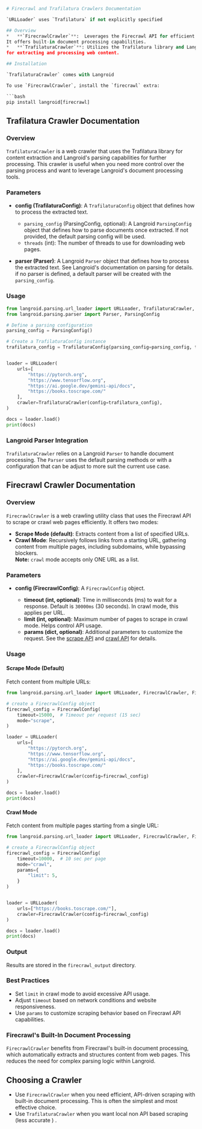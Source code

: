 ```python
# Firecrawl and Trafilatura Crawlers Documentation

`URLLoader` uses `Trafilatura` if not explicitly specified

## Overview
*   **`FirecrawlCrawler`**:  Leverages the Firecrawl API for efficient web scraping and crawling. 
It offers built-in document processing capabilities.
*   **`TrafilaturaCrawler`**: Utilizes the Trafilatura library and Langroid's parsing tools 
for extracting and processing web content.

## Installation

`TrafilaturaCrawler` comes with Langroid

To use `FirecrawlCrawler`, install the `firecrawl` extra:

```bash
pip install langroid[firecrawl]
```

## Trafilatura Crawler Documentation

### Overview

`TrafilaturaCrawler` is a web crawler that uses the Trafilatura library for content extraction 
and Langroid's parsing capabilities for further processing. 
This crawler is useful when you need more control over the parsing process and 
want to leverage Langroid's document processing tools.

### Parameters

*   **config (TrafilaturaConfig)**: A `TrafilaturaConfig` object that defines how to process the extracted text. 
    *   `parsing_config` (ParsingConfig, optional): A Langroid `ParsingConfig` object that defines how to parse documents once extracted.  If not provided, the default parsing config will be used.
    *   `threads` (int): The number of threads to use for downloading web pages.

*   **parser (Parser)**: A Langroid `Parser` object that defines how to process the extracted text. 
See Langroid's documentation on parsing for details. if no parser is defined, a default parser will be created with the `parsing_config`.

### Usage

```python
from langroid.parsing.url_loader import URLLoader, TrafilaturaCrawler, TrafilaturaConfig
from langroid.parsing.parser import Parser, ParsingConfig

# Define a parsing configuration
parsing_config = ParsingConfig()

# Create a TrafilaturaConfig instance
trafilatura_config = TrafilaturaConfig(parsing_config=parsing_config, threads=4)


loader = URLLoader(
    urls=[
        "https://pytorch.org",
        "https://www.tensorflow.org",
        "https://ai.google.dev/gemini-api/docs",
        "https://books.toscrape.com/"
    ],
    crawler=TrafilaturaCrawler(config=trafilatura_config),
)

docs = loader.load()
print(docs)
```

### Langroid Parser Integration

`TrafilaturaCrawler` relies on a Langroid `Parser` to handle document processing. 
The `Parser` uses the default parsing methods or with a configuration that can be adjust to more suit the current use case.

## Firecrawl Crawler Documentation

### Overview

`FirecrawlCrawler` is a web crawling utility class that uses the Firecrawl API 
to scrape or crawl web pages efficiently. It offers two modes:

*   **Scrape Mode (default)**: Extracts content from a list of specified URLs.
*   **Crawl Mode**: Recursively follows links from a starting URL, 
gathering content from multiple pages, including subdomains, while bypassing blockers.  
**Note:** `crawl` mode accepts only ONE URL as a list.

### Parameters

*   **config (FirecrawlConfig)**:  A `FirecrawlConfig` object.

    *   **timeout (int, optional)**: Time in milliseconds (ms) to wait for a response. 
        Default is `30000ms` (30 seconds). In crawl mode, this applies per URL.
    *   **limit (int, optional)**: Maximum number of pages to scrape in crawl mode. Helps control API usage.
    *   **params (dict, optional)**: Additional parameters to customize the request. 
        See the [scrape API](https://docs.firecrawl.dev/api-reference/endpoint/scrape) and 
        [crawl API](https://docs.firecrawl.dev/api-reference/endpoint/crawl-post) for details.

### Usage

#### Scrape Mode (Default)

Fetch content from multiple URLs:

```python
from langroid.parsing.url_loader import URLLoader, FirecrawlCrawler, FirecrawlConfig

# create a FirecrawlConfig object
firecrawl_config = FirecrawlConfig(
    timeout=15000,  # Timeout per request (15 sec)
    mode="scrape",
)

loader = URLLoader(
    urls=[
        "https://pytorch.org",
        "https://www.tensorflow.org",
        "https://ai.google.dev/gemini-api/docs",
        "https://books.toscrape.com/"
    ],
    crawler=FirecrawlCrawler(config=firecrawl_config)
)

docs = loader.load()
print(docs)
```

#### Crawl Mode

Fetch content from multiple pages starting from a single URL:

```python
from langroid.parsing.url_loader import URLLoader, FirecrawlCrawler, FirecrawlConfig

# create a FirecrawlConfig object
firecrawl_config = FirecrawlConfig(
    timeout=10000,  # 10 sec per page
    mode="crawl",
    params={
        "limit": 5,
    }
)


loader = URLLoader(
    urls=["https://books.toscrape.com/"],
    crawler=FirecrawlCrawler(config=firecrawl_config)
)

docs = loader.load()
print(docs)
```

### Output

Results are stored in the `firecrawl_output` directory.

### Best Practices

*   Set `limit` in crawl mode to avoid excessive API usage.
*   Adjust `timeout` based on network conditions and website responsiveness.
*   Use `params` to customize scraping behavior based on Firecrawl API capabilities.

### Firecrawl's Built-In Document Processing

`FirecrawlCrawler` benefits from Firecrawl's built-in document processing, which automatically extracts and structures content from web pages. 
This reduces the need for complex parsing logic within Langroid.

## Choosing a Crawler

*   Use `FirecrawlCrawler` when you need efficient, API-driven scraping with built-in document processing. 
This is often the simplest and most effective choice.
*   Use `TrafilaturaCrawler` when you want local non API based scraping (less accurate ) .
```
